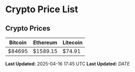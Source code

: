 # Crypto Price List

## Crypto Prices
| Bitcoin | Ethereum | Litecoin |
| ------- | -------- | -------- |
| $84695 | $1589.15 | $74.91 |
**Last Updated:** 2025-04-16 17:45 UTC
**Last Updated:** $DATE$
